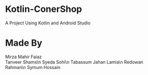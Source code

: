 # Kotlin-ConerShop
A Project Using Kotlin and Android Studio

# Made By 
Mirza Mahir Faiaz<br />
Tanveer Shams\n
Syeda Sohi\n
Tabassum Jahan Lamia\n
Redowan Rahman\n
Symum Hossain
 
